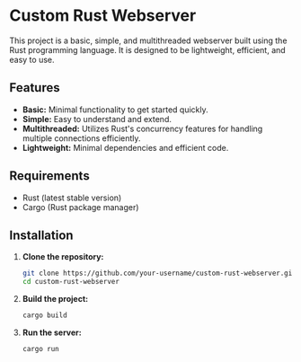 # Custom Rust Webserver

This project is a basic, simple, and multithreaded webserver built using the Rust programming language. It is designed to be lightweight, efficient, and easy to use.

## Features

- **Basic:** Minimal functionality to get started quickly.
- **Simple:** Easy to understand and extend.
- **Multithreaded:** Utilizes Rust's concurrency features for handling multiple connections efficiently.
- **Lightweight:** Minimal dependencies and efficient code.

## Requirements

- Rust (latest stable version)
- Cargo (Rust package manager)

## Installation

1. **Clone the repository:**

    ```sh
    git clone https://github.com/your-username/custom-rust-webserver.git
    cd custom-rust-webserver
    ```

2. **Build the project:**

    ```sh
    cargo build
    ```

3. **Run the server:**

    ```sh
    cargo run
    ```

